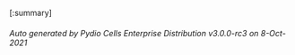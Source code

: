 






[:summary]

###### Auto generated by Pydio Cells Enterprise Distribution v3.0.0-rc3 on 8-Oct-2021
